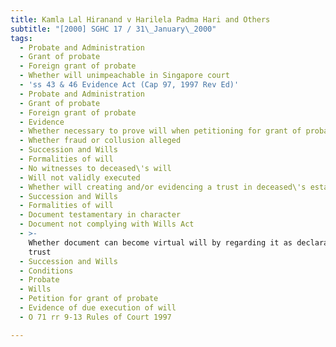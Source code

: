 ```yaml
---
title: Kamla Lal Hiranand v Harilela Padma Hari and Others
subtitle: "[2000] SGHC 17 / 31\_January\_2000"
tags:
  - Probate and Administration
  - Grant of probate
  - Foreign grant of probate
  - Whether will unimpeachable in Singapore court
  - 'ss 43 & 46 Evidence Act (Cap 97, 1997 Rev Ed)'
  - Probate and Administration
  - Grant of probate
  - Foreign grant of probate
  - Evidence
  - Whether necessary to prove will when petitioning for grant of probate
  - Whether fraud or collusion alleged
  - Succession and Wills
  - Formalities of will
  - No witnesses to deceased\'s will
  - Will not validly executed
  - Whether will creating and/or evidencing a trust in deceased\'s estate
  - Succession and Wills
  - Formalities of will
  - Document testamentary in character
  - Document not complying with Wills Act
  - >-
    Whether document can become virtual will by regarding it as declaration of
    trust
  - Succession and Wills
  - Conditions
  - Probate
  - Wills
  - Petition for grant of probate
  - Evidence of due execution of will
  - O 71 rr 9-13 Rules of Court 1997

---
```


